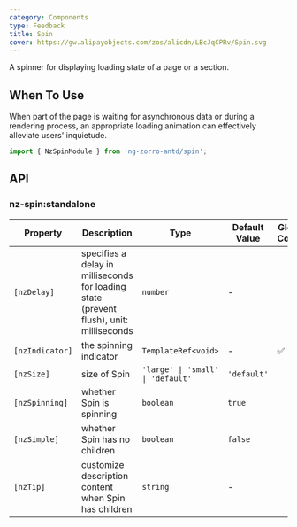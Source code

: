 ```yaml
---
category: Components
type: Feedback
title: Spin
cover: https://gw.alipayobjects.com/zos/alicdn/LBcJqCPRv/Spin.svg
---
```


A spinner for displaying loading state of a page or a section.

## When To Use

When part of the page is waiting for asynchronous data or during a rendering process, an appropriate loading animation can effectively alleviate users' inquietude.

```ts
import { NzSpinModule } from 'ng-zorro-antd/spin';
```

## API

### nz-spin:standalone

| Property        | Description                                                                             | Type                              | Default Value | Global Config |
| --------------- | --------------------------------------------------------------------------------------- | --------------------------------- | ------------- | ------------- |
| `[nzDelay]`     | specifies a delay in milliseconds for loading state (prevent flush), unit: milliseconds | `number`                          | -             |
| `[nzIndicator]` | the spinning indicator                                                                  | `TemplateRef<void>`               | -             | ✅            |
| `[nzSize]`      | size of Spin                                                                            | `'large' \| 'small' \| 'default'` | `'default'`   |
| `[nzSpinning]`  | whether Spin is spinning                                                                | `boolean`                         | `true`        |
| `[nzSimple]`    | whether Spin has no children                                                            | `boolean`                         | `false`       |
| `[nzTip]`       | customize description content when Spin has children                                    | `string`                          | -             |
